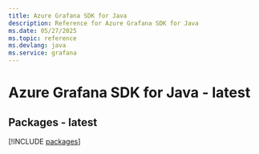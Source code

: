 ```yaml
---
title: Azure Grafana SDK for Java
description: Reference for Azure Grafana SDK for Java
ms.date: 05/27/2025
ms.topic: reference
ms.devlang: java
ms.service: grafana
---
```

# Azure Grafana SDK for Java - latest
## Packages - latest
[!INCLUDE [packages](grafana-index.md)]